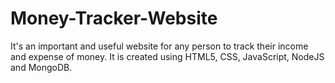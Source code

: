 # Money-Tracker-Website
It's an important and useful website for any person to track their income and expense of money. It is created using HTML5, CSS, JavaScript, NodeJS and MongoDB.

